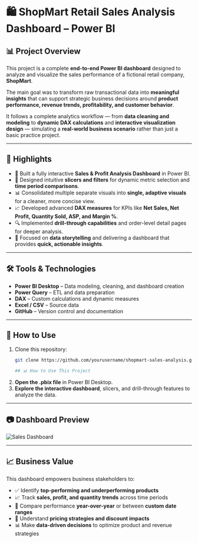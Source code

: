 # 🛍️ ShopMart Retail Sales Analysis Dashboard – Power BI

## 📊 Project Overview

This project is a complete **end-to-end Power BI dashboard** designed to analyze and visualize the sales performance of a fictional retail company, **ShopMart**.  

The main goal was to transform raw transactional data into **meaningful insights** that can support strategic business decisions around **product performance, revenue trends, profitability, and customer behavior**.

It follows a complete analytics workflow — from **data cleaning and modeling** to **dynamic DAX calculations** and **interactive visualization design** — simulating a **real-world business scenario** rather than just a basic practice project.

---

## 🚀 Highlights

- 🧠 Built a fully interactive **Sales & Profit Analysis Dashboard** in Power BI.  
- 🔄 Designed intuitive **slicers and filters** for dynamic metric selection and **time period comparisons**.  
- 📊 Consolidated multiple separate visuals into **single, adaptive visuals** for a cleaner, more concise view.  
- 📈 Developed advanced **DAX measures** for KPIs like **Net Sales, Net Profit, Quantity Sold, ASP, and Margin %**.  
- 🔍 Implemented **drill-through capabilities** and order-level detail pages for deeper analysis.  
- 📢 Focused on **data storytelling** and delivering a dashboard that provides **quick, actionable insights**.

---

## 🛠️ Tools & Technologies

- **Power BI Desktop** – Data modeling, cleaning, and dashboard creation  
- **Power Query** – ETL and data preparation  
- **DAX** – Custom calculations and dynamic measures  
- **Excel / CSV** – Source data  
- **GitHub** – Version control and documentation

---

## 📁 How to Use

1. Clone this repository:
   ```bash
   git clone https://github.com/yourusername/shopmart-sales-analysis.git

   ## 📊 How to Use This Project

2. **Open the .pbix file** in Power BI Desktop.
3. **Explore the interactive dashboard**, slicers, and drill-through features to analyze the data.

---

## 📷 Dashboard Preview

![Sales Dashboard](./screenshots/Dashboard.png)

---

## 📈 Business Value

This dashboard empowers business stakeholders to:

- ✅ Identify **top-performing and underperforming products**
- 📈 Track **sales, profit, and quantity trends** across time periods
- 🔄 Compare performance **year-over-year** or between **custom date ranges**
- 💸 Understand **pricing strategies and discount impacts**
- 📊 Make **data-driven decisions** to optimize product and revenue strategies


